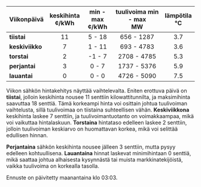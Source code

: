 | Viikonpäivä  | keskihinta<br>¢/kWh | min - max<br>¢/kWh | tuulivoima min - max<br>MW | lämpötila<br>°C |
|:-------------|:----------------:|:----------------:|:-------------:|:-------------:|
| **tiistai**  | 11               | 5 - 18           | 656 - 1287    | 3.7          |
| **keskiviikko** | 7            | 1 - 11           | 693 - 4783    | 3.6          |
| **torstai**  | 2                | -1 - 7           | 2708 - 4785   | 5.3          |
| **perjantai**| 3                | 0 - 7            | 1737 - 5376   | 5.9          |
| **lauantai** | 0                | 0 - 0            | 4726 - 5090   | 7.5          |

Viikon sähkön hintakehitys näyttää vaihtelevalta. Eniten erottuva päivä on **tiistai**, jolloin keskihinta nousee 11 senttiin kilowattitunnilta, ja maksimihinta saavuttaa 18 senttiä. Tämä korkeampi hinta voi osittain johtua tuulivoiman vaihtelusta, sillä tuulivoimaa on tiistaina suhteellisen vähän. **Keskiviikkona** keskihinta laskee 7 senttiin, ja tuulivoimantuotanto on voimakkaampaa, mikä voi vaikuttaa hintalaskuun. **Torstaina** hintataso edelleen laskee 2 senttiin, jolloin tuulivoiman keskiarvo on huomattavan korkea, mikä voi selittää edullisen hinnan.

**Perjantaina** sähkön keskihinta nousee jälleen 3 senttiin, mutta pysyy edelleen kohtuullisena. **Lauantaina** hinnat laskevat minimihintaan 0 senttiä, mikä saattaa johtua alhaisesta kysynnästä tai muista markkinatekijöistä, vaikka tuulivoima on korkealla tasolla. 

Ennuste on päivitetty maanantaina klo 03:03.